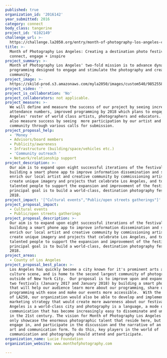 ```yaml
---
published: true
organization_id: '2016142'
year_submitted: 2016
category: connect
body_class: tangerine
project_id: '6102149'
challenge_url: >-
  https://challenge.la2050.org/entry/month-of-photography-los-angeles-creating-a-destination-photo-festival-to-connect-engage-inspire
title: >-
  Month of Photography Los Angeles: Creating a destination photo festival to
  connect, engage + inspire
project_summary: >-
  Month of Photography Los Angeles' two-fold mission is to advance dynamic
  programming designed to engage and stimulate the photography and creative
  community.
project_image: >-
  https://skild-prod.s3.amazonaws.com/myla2050/images/custom540/9852558165741-team90.jpg
project_video: ''
project_is_collaboration: 'No'
project_collaborators: not applicable.
project_measure: >-
  We will define and measure the success of our project by seeing increased
  attendance numbers, improved programming by 2018 which plans to engage Los
  Angeles' roster of world class artists, photographers and educators. We will
  also measure success by seeing  more participation by our artist and creative
  community through various calls for submission.
project_proposal_help:
  - 'Money '
  - Advisors/board members
  - Publicity/awareness
  - Infrastructure (building/space/vehicles etc.)
  - 'Community outreach '
  - Network/relationship support
project_description: >-
  Our aim is to expand upon eight successful iterations of the festival by
  building a smart phone app to improve information dissemination and sharing,
  enrich our local artist and creative community by commissioning artists to
  create unique imagery and projects that celebrate Los Angeles, and to find
  talented people to support the expansion and improvement of the festival. Our
  principal goal is to build a world-class, destination photography festival by
  2018.
project_impact: '["Cultural events","Public/open streets gatherings"]'
project_proposal_impact:
  - Cultural events
  - Public/open streets gatherings
project_proposal_description: >-
  Our aim is to expand upon eight successful iterations of the festival by
  building a smart phone app to improve information dissemination and sharing,
  enrich our local artist and creative community by commissioning artists to
  create unique imagery and projects that celebrate Los Angeles, and to find
  talented people to support the expansion and improvement of the festival. Our
  principal goal is to build a world-class, destination photography festival by
  2018.
project_areas:
  - County of Los Angeles
project_proposal_best_place: >-
  Los Angeles has quickly become a city known for it's prominent arts and
  culture scene, and is home to the second largest community of photographers,
  outside of New York City.  Our proposal is to improve upon and expand the next
  two festivals (January 2017 and January 2018) by building a smart phone app
  that will help our audience learn more about our programming, share our
  programming with ease and make our events more accessible.  With the support
  of LA250, our organization would also be able to develop and implement a
  marketing strategy that would create more awareness about our festival. Los
  Angeles is a world-class city and photography is a language, a mode of
  communication that has become increasingly easy to disseminate and understand
  in the 21st century. The vision for Month of Photography Los Angeles is to not
  only showcase the enormous photographic talent that reside here, but also to
  engage in, and participate in the discussion and the narrative of an evolving
  art and communication form. To do this, key players in the world of
  communication and photography should attend and participate.
organization_name: Lucie Foundation
organization_website: www.monthofphotography.com

---
```

